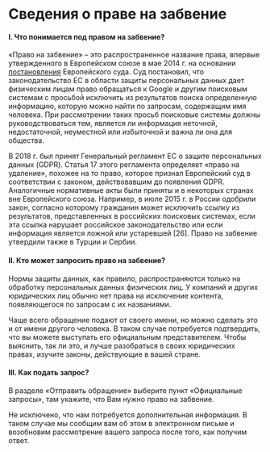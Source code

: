 # Сведения о праве на забвение

#### I. Что понимается под правом на забвение? <a href="#0-toc-title" id="0-toc-title"></a>

«Право на забвение» – это распространенное название права, впервые утвержденного в Европейском союзе в мае 2014 г. на основании [постановления](http://curia.europa.eu/juris/document/document.jsf?text=\&docid=163494\&pageIndex=0\&doclang=EN\&mode=req\&dir=\&occ=first\&part=1\&cid=10850128) Европейского суда. Суд постановил, что законодательство ЕС в области защиты персональных данных дает физическим лицам право обращаться к Google и другим поисковым системам с просьбой исключить из результатов поиска определенную информацию, которую можно найти по запросам, содержащим имя человека. При рассмотрении таких просьб поисковые системы должны руководствоваться тем, является ли информация неточной, недостаточной, неуместной или избыточной и важна ли она для общества.

В 2018 г. был принят Генеральный регламент ЕС о защите персональных данных (GDPR). Статья 17 этого регламента определяет «право на удаление», похожее на то право, которое признал Европейский суд в соответствии с законом, действовавшим до появления GDPR. Аналогичные нормативные акты были приняты и в некоторых странах вне Европейского союза. Например, в июле 2015 г. в России одобрили закон, согласно которому гражданин может исключить ссылку из результатов, представленных в российских поисковых системах, если эта ссылка нарушает российское законодательство или если информация является ложной или устаревшей \[26]. Право на забвение утвердили также в Турции и Сербии.

#### II. Кто может запросить право на забвение? <a href="#1-toc-title" id="1-toc-title"></a>

Нормы защиты данных, как правило, распространяются только на обработку персональных данных физических лиц. У компаний и других юридических лиц обычно нет права на исключение контента, появляющегося по запросам с их названиями.

Чаще всего обращение подают от своего имени, но можно сделать это и от имени другого человека. В таком случае потребуется подтвердить, что вы можете выступать его официальным представителем. Чтобы выяснить, так ли это, и лучше разобраться в своих юридических правах, изучите законы, действующие в вашей стране.

#### III. Как подать запрос? <a href="#2-toc-title" id="2-toc-title"></a>

В разделе «Отправить обращение» выберите пункт «Официальные запросы», там укажите, что Вам нужно право на забвение.

Не исключено, что нам потребуется дополнительная информация. В таком случае мы сообщим вам об этом в электронном письме и возобновим рассмотрение вашего запроса после того, как получим ответ.

